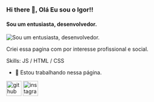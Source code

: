 ### Hi there 👋, Olá Eu sou o Igor!!
#### Sou um entusiasta, desenvolvedor.
![Sou um entusiasta, desenvolvedor.](https://i.pinimg.com/736x/97/63/ab/9763ab0a9150039da17fc0461faab106.jpg)

Criei essa pagina com por interesse profissional e social.

Skills: JS / HTML / CSS

- 🔭 Estou trabalhando nessa página. 


[<img src='https://cdn.jsdelivr.net/npm/simple-icons@3.0.1/icons/github.svg' alt='github' height='40'>](https://github.com/Ig0r_or)  [<img src='https://cdn.jsdelivr.net/npm/simple-icons@3.0.1/icons/instagram.svg' alt='instagram' height='40'>](https://www.instagram.com/ig0r_or/)  
